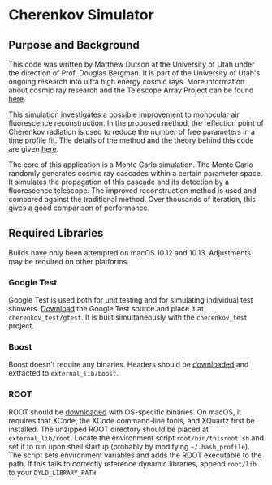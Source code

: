 # Cherenkov Simulator

## Purpose and Background
This code was written by Matthew Dutson at the University of Utah under the direction of Prof. Douglas Bergman. It is part of the University of Utah's ongoing research into ultra high energy cosmic rays. More information about cosmic ray research and the Telescope Array Project can be found [here](http://www.telescopearray.org).

This simulation investigates a possible improvement to monocular air fluorescence reconstruction. In the proposed method, the reflection point of Cherenkov radiation is used to reduce the number of free parameters in a time profile fit. The details of the method and the theory behind this code are given [here](https://bit.ly/2QovjDi).

The core of this application is a Monte Carlo simulation. The Monte Carlo randomly generates cosmic ray cascades within a certain parameter space. It simulates the propagation of this cascade and its detection by a fluorescence telescope. The improved reconstruction method is used and compared against the traditional method. Over thousands of iteration, this gives a good comparison of performance.

## Required Libraries
Builds have only been attempted on macOS 10.12 and 10.13. Adjustments may be required on other platforms.

### Google Test
Google Test is used both for unit testing and for simulating individual test showers. [Download](https://github.com/google/googletest) the Google Test source and place it at `cherenkov_test/gtest`. It is built simultaneously with the `cherenkov_test` project.

### Boost
Boost doesn't require any binaries. Headers should be [downloaded](http://www.boost.org/users/download/) and extracted to `external_lib/boost`.

### ROOT
ROOT should be [downloaded](https://root.cern.ch/downloading-root) with OS-specific binaries. On macOS, it requires that XCode, the XCode command-line tools, and XQuartz first be installed. The unzipped ROOT directory should be placed at `external_lib/root`. Locate the environment script `root/bin/thisroot.sh` and set it to run upon shell startup (probably by modifying `~/.bash_profile`). The script sets environment variables and adds the ROOT executable to the path. If this fails to correctly reference dynamic libraries, append `root/lib` to your `DYLD_LIBRARY_PATH`.

